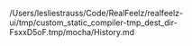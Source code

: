 /Users/lesliestrauss/Code/RealFeelz/realfeelz-ui/tmp/custom_static_compiler-tmp_dest_dir-FsxxD5oF.tmp/mocha/History.md